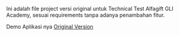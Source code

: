 Ini adalah file project versi original untuk Technical Test Alfagift GLI Academy, sesuai requirements tanpa adanya penambahan fitur.

Demo Aplikasi nya [Original Version](https://drive.google.com/file/d/1gmIRXRN14KJi3bU4D-SQm1nQ35iENxLY/view?usp=sharing)
